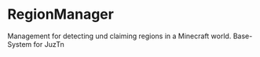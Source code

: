 # RegionManager
Management for detecting und claiming regions in a Minecraft world. Base-System for JuzTn
